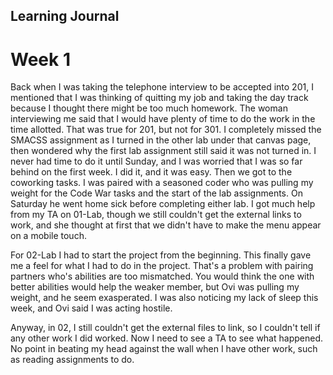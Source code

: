 ## Learning Journal
# Week 1

Back when I was taking the telephone interview to be accepted into 201, I mentioned that I was thinking of quitting my job and taking the day track because I thought there might be too much homework.  The woman interviewing me said that I would have plenty of time to do the work in the time allotted.  That was true for 201, but not for 301.  I completely missed the SMACSS assignment as I turned in the other lab under that canvas page, then wondered why the first lab assignment still said it was not turned in.  I never had time to do it until Sunday, and I was worried that I was so far behind on the first week.  I did it, and it was easy.  Then we got to the coworking tasks.  I was paired with a seasoned coder who was pulling my weight for the Code War tasks and the start of the lab assignments.  On Saturday he went home sick before completing either lab.  I got much help from my TA on 01-Lab, though we still couldn't get the external links to work, and she thought at first that we didn't have to make the menu appear on a mobile touch.

For 02-Lab I had to start the project from the beginning.  This finally gave me a feel for what I had to do in the project.  That's a problem with pairing partners who's abilities are too mismatched.  You would think the one with better abilities would help the weaker member, but Ovi was pulling my weight, and he seem exasperated.  I was also noticing my lack of sleep this week, and Ovi said I was acting hostile.

Anyway, in 02, I still couldn't get the external files to link, so I couldn't tell if any other work I did worked.  Now I need to see a TA to see what happened. No point in beating my head against the wall when I have other work, such as reading assignments to do.
